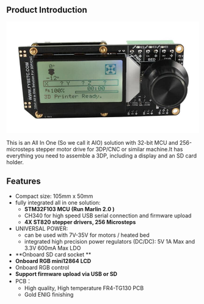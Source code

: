 ## Product Introduction


![Cheetah_top](images/AIO_II_TOP.png)

This is an All In One (So we call it AIO) solution with 32-bit MCU and 256-microsteps stepper motor drive for  3DP/CNC or similar machine.It has everything you need to assemble a 3DP, including a display and an SD card holder.

## Features


- Compact size: 105mm x 50mm
- fully integrated all in one solution:
  - **STM32F103 MCU (Run Marlin 2.0 )**
  - CH340 for high speed USB serial connection and firmware upload 
  - **4X ST820 stepper drivers, 256 Microsteps**
- UNIVERSAL POWER:
  - can be used with 7V-35V for motors / heated bed
  - integrated high precision power regulators (DC/DC):  5V 1A Max and 3.3V  600mA Max LDO
- **Onboard SD card socket **
- **Onboard RGB mini12864 LCD** 
- Onboard RGB control
- **Support firmware upload via USB or SD**
- PCB：
  - High quality, High temperature FR4-TG130 PCB
  - Gold ENIG finishing
